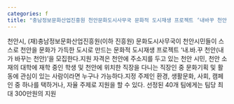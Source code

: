 ```yaml
---
categories: f
title: "충남정보문화산업진흥원 천안문화도시사무국 문화적 도시재생 프로젝트 ‘내바꾸 천안’ 모집"
---
```

천안시, (재)충남정보문화산업진흥원(이하 진흥원) 문화도시사무국이 천안시민들이 스스로 천안을 문화가 가득한 도시로 만드는 문화적 도시재생 프로젝트 ‘내.바.꾸 천안(내가 바꾸는 천안)’을 모집한다.지원 자격은 천안에 주소지를 두고 있는 천안 시민, 천안 소재의 대학에 재학 중인 학생 및 천안에 위치한 직장을 다니는 직장인 중 문화기획 및 활동에 관심이 있는 사람이라면 누구나 가능하다.지정 주제인 환경, 생활문화, 사회, 캠페인 중 하나를 택하거나, 자율 주제로 지원을 할 수 있다. 선정된 40개 팀에게는 팀당 최대 300만원의 지원